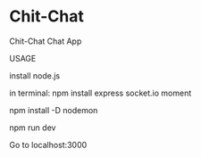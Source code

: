 # Chit-Chat 
 Chit-Chat Chat App
 
 USAGE
 
install node.js

in terminal: 
npm install express socket.io moment

npm install -D nodemon

npm run dev

Go to localhost:3000
